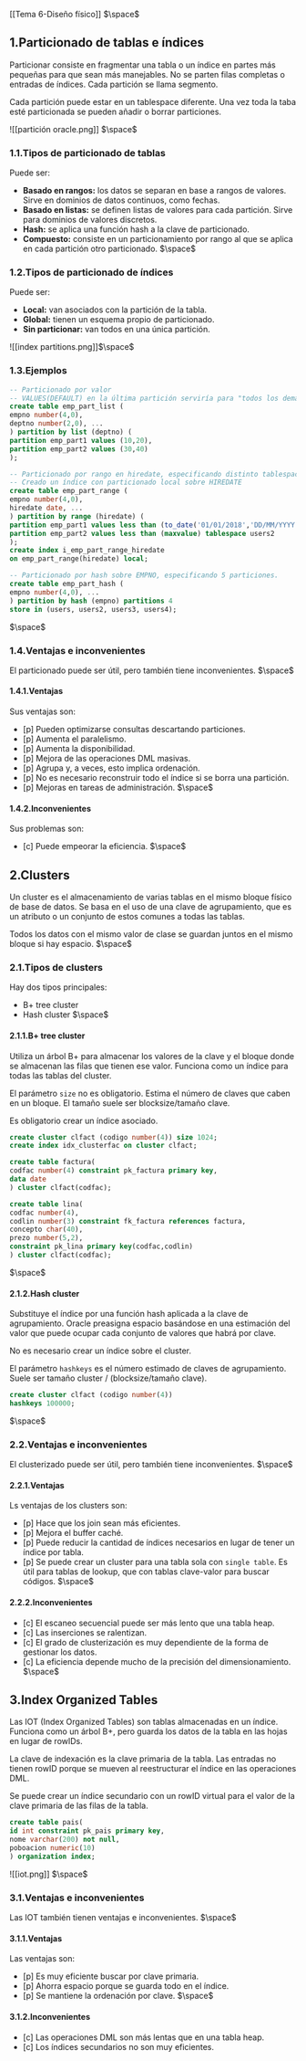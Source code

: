 [[Tema 6-Diseño físico]]
$\space$
## 1.Particionado de tablas e índices
Particionar consiste en fragmentar una tabla o un índice en partes más pequeñas para que sean más manejables. No se parten filas completas o entradas de índices. Cada partición se llama segmento.

Cada partición puede estar en un tablespace diferente. Una vez toda la taba esté particionada se pueden añadir o borrar particiones.

![[partición oracle.png]]
$\space$
### 1.1.Tipos de particionado de tablas
Puede ser:
+ **Basado en rangos:** los datos se separan en base a rangos de valores. Sirve en dominios de datos continuos, como fechas.
+ **Basado en listas:** se definen listas de valores para cada partición. Sirve para dominios de valores discretos.
+ **Hash:** se aplica una función hash a la clave de particionado. 
+ **Compuesto:** consiste en un particionamiento por rango al que se aplica en cada partición otro particionado.
$\space$
### 1.2.Tipos de particionado de índices
Puede ser:
+ **Local:** van asociados con la partición de la tabla.
+ **Global:** tienen un esquema propio de particionado.
+ **Sin particionar:** van todos en una única partición.

![[index partitions.png]]$\space$
### 1.3.Ejemplos

```sql
-- Particionado por valor
-- VALUES(DEFAULT) en la última partición serviría para "todos los demás valores"
create table emp_part_list (
empno number(4,0),
deptno number(2,0), ...
) partition by list (deptno) (
partition emp_part1 values (10,20),
partition emp_part2 values (30,40)
);

-- Particionado por rango en hiredate, especificando distinto tablespace para cada partición.
-- Creado un índice con particionado local sobre HIREDATE
create table emp_part_range (
empno number(4,0),
hiredate date, ...
) partition by range (hiredate) (
partition emp_part1 values less than (to_date('01/01/2018','DD/MM/YYYY')) tablespace users,
partition emp_part2 values less than (maxvalue) tablespace users2
);
create index i_emp_part_range_hiredate
on emp_part_range(hiredate) local;

-- Particionado por hash sobre EMPNO, especificando 5 particiones.
create table emp_part_hash (
empno number(4,0), ...
) partition by hash (empno) partitions 4
store in (users, users2, users3, users4);

```
$\space$
### 1.4.Ventajas e inconvenientes
El particionado puede ser útil, pero también tiene inconvenientes.
$\space$
#### 1.4.1.Ventajas
Sus ventajas son:
+ [p] Pueden optimizarse consultas descartando particiones.
+ [p] Aumenta el paralelismo.
+ [p] Aumenta la  disponibilidad.
+ [p] Mejora de las operaciones DML masivas.
+ [p] Agrupa y, a veces, esto implica ordenación.
+ [p] No es necesario reconstruir todo el índice si se borra una partición.
+ [p] Mejoras en tareas de administración. 
$\space$
#### 1.4.2.Inconvenientes
Sus problemas son:
+ [c] Puede empeorar la eficiencia.
$\space$
## 2.Clusters
Un cluster es el almacenamiento de varias tablas en el mismo bloque físico de base de datos. Se basa en el uso de una clave de agrupamiento, que es un atributo o un conjunto de estos comunes a todas las tablas.

Todos los datos con el mismo valor de clase se guardan juntos en el mismo bloque si hay espacio. 
$\space$
### 2.1.Tipos de clusters
Hay dos tipos principales: 
+ B+ tree cluster
+ Hash cluster
$\space$
#### 2.1.1.B+ tree cluster
Utiliza un árbol B+ para almacenar los valores de la clave y el bloque donde se almacenan las filas que tienen ese valor. Funciona como un índice para todas las tablas del cluster. 

El parámetro `size` no es obligatorio.  Estima el número de claves que caben en un bloque. El tamaño suele ser blocksize/tamaño clave.

Es obligatorio crear un índice asociado.

```sql
create cluster clfact (codigo number(4)) size 1024;
create index idx_clusterfac on cluster clfact;

create table factura(
codfac number(4) constraint pk_factura primary key,
data date
) cluster clfact(codfac);

create table lina(
codfac number(4),
codlin number(3) constraint fk_factura references factura,
concepto char(40),
prezo number(5,2),
constraint pk_lina primary key(codfac,codlin)
) cluster clfact(codfac);
```
$\space$
#### 2.1.2.Hash cluster
Substituye el índice por una función hash aplicada a la clave de agrupamiento. Oracle preasigna espacio basándose en una estimación del valor que puede ocupar cada conjunto de valores que habrá por clave.

No es necesario crear un índice sobre el cluster. 

El parámetro `hashkeys` es el número estimado de claves de agrupamiento. Suele ser tamaño cluster / (blocksize/tamaño clave). 

```sql
create cluster clfact (codigo number(4))
hashkeys 100000;
```
$\space$
### 2.2.Ventajas e inconvenientes
El clusterizado puede ser útil, pero también tiene inconvenientes.
$\space$
#### 2.2.1.Ventajas
Ls ventajas de los clusters son:
+ [p] Hace que los join sean más eficientes.
+ [p] Mejora el buffer caché.
+ [p] Puede reducir la cantidad de índices necesarios en lugar de tener un índice por tabla.
+ [p] Se puede crear un cluster para una tabla sola con `single table`. Es útil para tablas de lookup, que con tablas clave-valor para buscar códigos.
$\space$
#### 2.2.2.Inconvenientes
+ [c] El escaneo secuencial puede ser más lento que una tabla heap.
+ [c] Las inserciones se ralentizan.
+ [c] El grado de clusterización es muy dependiente de la forma de gestionar los datos.
+ [c] La eficiencia depende mucho de la precisión del dimensionamiento.
$\space$
## 3.Index Organized Tables
Las IOT (Index Organized Tables) son tablas almacenadas en un índice. Funciona como un árbol B+, pero guarda los datos de la tabla en las hojas en lugar de rowIDs. 

La clave de indexación es la clave primaria de la tabla. Las entradas no tienen rowID porque se mueven al reestructurar el índice en las operaciones DML. 

Se puede crear un índice secundario con un rowID virtual para el valor de la clave primaria de las filas de la tabla.

```sql
create table pais(
id int constraint pk_pais primary key,
nome varchar(200) not null,
poboacion numeric(10)
) organization index;
```

![[iot.png]]
$\space$
### 3.1.Ventajas e inconvenientes
Las IOT también tienen ventajas e inconvenientes.
$\space$
#### 3.1.1.Ventajas
Las ventajas son:
+ [p] Es muy eficiente buscar por clave primaria.
+ [p] Ahorra espacio porque se guarda todo en el índice.
+ [p] Se mantiene la ordenación por clave.
$\space$
#### 3.1.2.Inconvenientes
+ [c] Las operaciones DML son más lentas que en una tabla heap.
+ [c]  Los índices secundarios no son muy eficientes.
